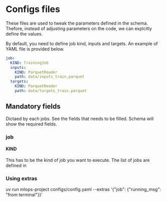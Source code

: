 # Configs files

These files are used to tweak the parameters defined in the schema. Thefore, instead of adjusting parameters on the code, we can explcitly define the values. 

By default, you need to define job kind, inputs and targets. An example of YAML file is provided below.

```yaml
job:
  KIND: TrainingJob
  inputs:
    KIND: ParquetReader
    path: data/inputs_train.parquet
  targets:
    KIND: ParquetReader
    path: data/targets_train.parquet
```

## Mandatory fields
Dictaed by each jobs. See the fields that needs to be filled. Schema will show the required fields.

### job
#### KIND
This has to be the kind of job you want to execute. The list of jobs are defined in 

### Using extras
uv run mlops-project configs/config.yaml --extras '{"job": {"running_msg": "from terminal"}}'